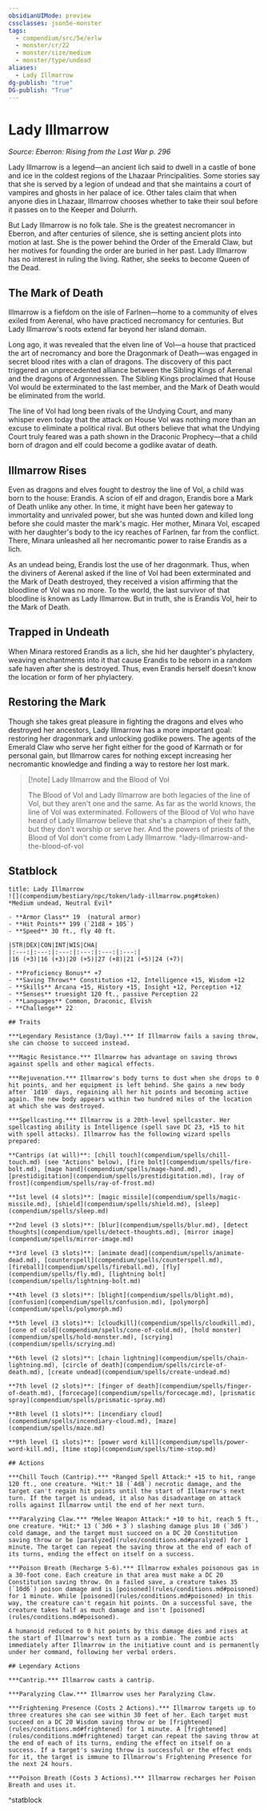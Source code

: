 ```yaml
---
obsidianUIMode: preview
cssclasses: json5e-monster
tags:
  - compendium/src/5e/erlw
  - monster/cr/22
  - monster/size/medium
  - monster/type/undead
aliases:
  - Lady Illmarrow
dg-publish: "true"
DG-publish: "True"
---
```

# Lady Illmarrow
*Source: Eberron: Rising from the Last War p. 296*  

Lady Illmarrow is a legend—an ancient lich said to dwell in a castle of bone and ice in the coldest regions of the Lhazaar Principalities. Some stories say that she is served by a legion of undead and that she maintains a court of vampires and ghosts in her palace of ice. Other tales claim that when anyone dies in Lhazaar, Illmarrow chooses whether to take their soul before it passes on to the Keeper and Dolurrh.

But Lady Illmarrow is no folk tale. She is the greatest necromancer in Eberron, and after centuries of silence, she is setting ancient plots into motion at last. She is the power behind the Order of the Emerald Claw, but her motives for founding the order are buried in her past. Lady Illmarrow has no interest in ruling the living. Rather, she seeks to become Queen of the Dead.

## The Mark of Death

Illmarrow is a fiefdom on the isle of Farlnen—home to a community of elves exiled from Aerenal, who have practiced necromancy for centuries. But Lady Illmarrow's roots extend far beyond her island domain.

Long ago, it was revealed that the elven line of Vol—a house that practiced the art of necromancy and bore the Dragonmark of Death—was engaged in secret blood rites with a clan of dragons. The discovery of this pact triggered an unprecedented alliance between the Sibling Kings of Aerenal and the dragons of Argonnessen. The Sibling Kings proclaimed that House Vol would be exterminated to the last member, and the Mark of Death would be eliminated from the world.

The line of Vol had long been rivals of the Undying Court, and many whisper even today that the attack on House Vol was nothing more than an excuse to eliminate a political rival. But others believe that what the Undying Court truly feared was a path shown in the Draconic Prophecy—that a child born of dragon and elf could become a godlike avatar of death.

## Illmarrow Rises

Even as dragons and elves fought to destroy the line of Vol, a child was born to the house: Erandis. A scion of elf and dragon, Erandis bore a Mark of Death unlike any other. In time, it might have been her gateway to immortality and unrivaled power, but she was hunted down and killed long before she could master the mark's magic. Her mother, Minara Vol, escaped with her daughter's body to the icy reaches of Farlnen, far from the conflict. There, Minara unleashed all her necromantic power to raise Erandis as a lich.

As an undead being, Erandis lost the use of her dragonmark. Thus, when the diviners of Aerenal asked if the line of Vol had been exterminated and the Mark of Death destroyed, they received a vision affirming that the bloodline of Vol was no more. To the world, the last survivor of that bloodline is known as Lady Illmarrow. But in truth, she is Erandis Vol, heir to the Mark of Death.

## Trapped in Undeath

When Minara restored Erandis as a lich, she hid her daughter's phylactery, weaving enchantments into it that cause Erandis to be reborn in a random safe haven after she is destroyed. Thus, even Erandis herself doesn't know the location or form of her phylactery.

## Restoring the Mark

Though she takes great pleasure in fighting the dragons and elves who destroyed her ancestors, Lady Illmarrow has a more important goal: restoring her dragonmark and unlocking godlike powers. The agents of the Emerald Claw who serve her fight either for the good of Karrnath or for personal gain, but Illmarrow cares for nothing except increasing her necromantic knowledge and finding a way to restore her lost mark.

> [!note] Lady Illmarrow and the Blood of Vol
> 
> The Blood of Vol and Lady Illmarrow are both legacies of the line of Vol, but they aren't one and the same. As far as the world knows, the line of Vol was exterminated. Followers of the Blood of Vol who have heard of Lady Illmarrow believe that she's a champion of their faith, but they don't worship or serve her. And the powers of priests of the Blood of Vol don't come from Lady Illmarrow.
^lady-illmarrow-and-the-blood-of-vol

## Statblock

```ad-statblock
title: Lady Illmarrow
![](compendium/bestiary/npc/token/lady-illmarrow.png#token)
*Medium undead, Neutral Evil*

- **Armor Class** 19  (natural armor)
- **Hit Points** 199 (`21d8 + 105`)
- **Speed** 30 ft., fly 40 ft.

|STR|DEX|CON|INT|WIS|CHA|
|:---:|:---:|:---:|:---:|:---:|:---:|
|16 (+3)|16 (+3)|20 (+5)|27 (+8)|21 (+5)|24 (+7)|

- **Proficiency Bonus** +7
- **Saving Throws** Constitution +12, Intelligence +15, Wisdom +12
- **Skills** Arcana +15, History +15, Insight +12, Perception +12
- **Senses** truesight 120 ft., passive Perception 22
- **Languages** Common, Draconic, Elvish
- **Challenge** 22

## Traits

***Legendary Resistance (3/Day).*** If Illmarrow fails a saving throw, she can choose to succeed instead.

***Magic Resistance.*** Illmarrow has advantage on saving throws against spells and other magical effects.

***Rejuvenation.*** Illmarrow's body turns to dust when she drops to 0 hit points, and her equipment is left behind. She gains a new body after `1d10` days, regaining all her hit points and becoming active again. The new body appears within two hundred miles of the location at which she was destroyed.

***Spellcasting.*** Illmarrow is a 20th-level spellcaster. Her spellcasting ability is Intelligence (spell save DC 23, +15 to hit with spell attacks). Illmarrow has the following wizard spells prepared:

**Cantrips (at will)**: [chill touch](compendium/spells/chill-touch.md) (see "Actions" below), [fire bolt](compendium/spells/fire-bolt.md), [mage hand](compendium/spells/mage-hand.md), [prestidigitation](compendium/spells/prestidigitation.md), [ray of frost](compendium/spells/ray-of-frost.md)

**1st level (4 slots)**: [magic missile](compendium/spells/magic-missile.md), [shield](compendium/spells/shield.md), [sleep](compendium/spells/sleep.md)

**2nd level (3 slots)**: [blur](compendium/spells/blur.md), [detect thoughts](compendium/spells/detect-thoughts.md), [mirror image](compendium/spells/mirror-image.md)

**3rd level (3 slots)**: [animate dead](compendium/spells/animate-dead.md), [counterspell](compendium/spells/counterspell.md), [fireball](compendium/spells/fireball.md), [fly](compendium/spells/fly.md), [lightning bolt](compendium/spells/lightning-bolt.md)

**4th level (3 slots)**: [blight](compendium/spells/blight.md), [confusion](compendium/spells/confusion.md), [polymorph](compendium/spells/polymorph.md)

**5th level (3 slots)**: [cloudkill](compendium/spells/cloudkill.md), [cone of cold](compendium/spells/cone-of-cold.md), [hold monster](compendium/spells/hold-monster.md), [scrying](compendium/spells/scrying.md)

**6th level (2 slots)**: [chain lightning](compendium/spells/chain-lightning.md), [circle of death](compendium/spells/circle-of-death.md), [create undead](compendium/spells/create-undead.md)

**7th level (2 slots)**: [finger of death](compendium/spells/finger-of-death.md), [forcecage](compendium/spells/forcecage.md), [prismatic spray](compendium/spells/prismatic-spray.md)

**8th level (1 slots)**: [incendiary cloud](compendium/spells/incendiary-cloud.md), [maze](compendium/spells/maze.md)

**9th level (1 slots)**: [power word kill](compendium/spells/power-word-kill.md), [time stop](compendium/spells/time-stop.md)

## Actions

***Chill Touch (Cantrip).*** *Ranged Spell Attack:* +15 to hit, range 120 ft., one creature. *Hit:* 18 (`4d8`) necrotic damage, and the target can't regain hit points until the start of Illmarrow's next turn. If the target is undead, it also has disadvantage on attack rolls against Illmarrow until the end of her next turn.

***Paralyzing Claw.*** *Melee Weapon Attack:* +10 to hit, reach 5 ft., one creature. *Hit:* 13 (`3d6 + 3`) slashing damage plus 10 (`3d6`) cold damage, and the target must succeed on a DC 20 Constitution saving throw or be [paralyzed](rules/conditions.md#paralyzed) for 1 minute. The target can repeat the saving throw at the end of each of its turns, ending the effect on itself on a success.

***Poison Breath (Recharge 5-6).*** Illmarrow exhales poisonous gas in a 30-foot cone. Each creature in that area must make a DC 20 Constitution saving throw. On a failed save, a creature takes 35 (`10d6`) poison damage and is [poisoned](rules/conditions.md#poisoned) for 1 minute. While [poisoned](rules/conditions.md#poisoned) in this way, the creature can't regain hit points. On a successful save, the creature takes half as much damage and isn't [poisoned](rules/conditions.md#poisoned).

A humanoid reduced to 0 hit points by this damage dies and rises at the start of Illmarrow's next turn as a zombie. The zombie acts immediately after Illmarrow in the initiative count and is permanently under her command, following her verbal orders.

## Legendary Actions

***Cantrip.*** Illmarrow casts a cantrip.

***Paralyzing Claw.*** Illmarrow uses her Paralyzing Claw.

***Frightening Presence (Costs 2 Actions).*** Illmarrow targets up to three creatures she can see within 30 feet of her. Each target must succeed on a DC 20 Wisdom saving throw or be [frightened](rules/conditions.md#frightened) for 1 minute. A [frightened](rules/conditions.md#frightened) target can repeat the saving throw at the end of each of its turns, ending the effect on itself on a success. If a target's saving throw is successful or the effect ends for it, the target is immune to Illmarrow's Frightening Presence for the next 24 hours.

***Poison Breath (Costs 3 Actions).*** Illmarrow recharges her Poison Breath and uses it.
```
^statblock